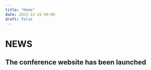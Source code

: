 ```yaml
---
title: "Home"
date: 2023-12-19 09:00
draft: false
---
```


# NEWS


## The conference website has been launched



